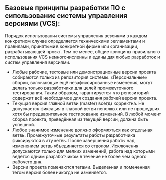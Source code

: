 ## Базовые принципы разработки ПО с сипользование системы управления версиями (VCS):

Порядок использования системы управления версиями в каждом конкретном случае определяется техническими регламентами и правилами, 
принятыми в конкретной фирме или организации, разрабатывающей проект. Тем не менее, общие принципы правильного использования VCS 
немногочисленны и едины для любых разработок и систем управления версиями.  

- Любые рабочие, тестовые или демонстрационные версии проекта собираются только из репозитория системы. «Персональные» сборки, 
включающие ещё незафиксированные изменения, могут делать только разработчики для целей промежуточного тестирования. Таким образом, 
гарантируется, что репозиторий содержит всё необходимое для создания рабочей версии проекта.  
- Текущая версия главной ветви (master) всегда корректна. Не допускается фиксация в главной ветви неполных или не прошедших хотя бы 
предварительное тестирование изменений. В любой момент сборка проекта, проведённая из текущей версии, должна быть успешной.  
- Любое значимое изменение должно оформляться как отдельная ветвь. Промежуточные результаты работы разработчика фиксируются в эту ветвь. 
После завершения работы над изменением ветвь объединяется со стволом. Исключения допускаются только для мелких изменений, работа над 
которыми ведётся одним разработчиком в течение не более чем одного рабочего дня.  
- Версии проекта помечаются тегами. Выделенная и помеченная тегом версия более никогда не изменяется.  

